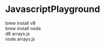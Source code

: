 # JavascriptPlayground



brew install v8    
brew install node    
d8 arrays.js    
node arrays.js    